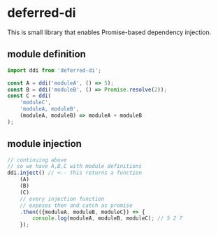 # deferred-di

This is small library that enables Promise-based dependency injection.

## module definition
```javascript
import ddi from 'deferred-di';

const A = ddi('moduleA', () => 5);
const B = ddi('moduleB', () => Promise.resolve(2));
const C = ddi(
	'moduleC',
	'moduleA, moduleB',
	(moduleA, moduleB) => moduleA + moduleB
);
```

## module injection
```javascript
// continuing above
// so we have A,B,C with module definitions
ddi.inject() // <-- this returns a function
    (A)
    (B)
    (C)
    // every injection function
    // exposes then and catch as promise
    .then(({moduleA, moduleB, moduleC}) => {
	    console.log(moduleA, moduleB, moduleC); // 5 2 7
    });
```
